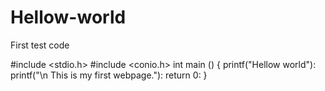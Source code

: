 # Hellow-world

First test code


#include <stdio.h>
#include <conio.h>
int main ()
{
  printf("Hellow world"):
  printf("\n This is my first webpage."):
  return 0:
}
